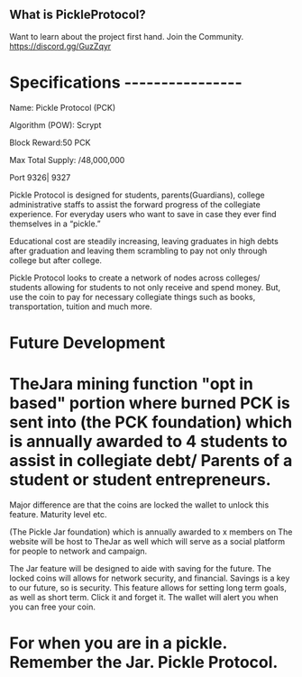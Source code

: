 What is PickleProtocol?
----------------
Want to learn about the project first hand. Join the Community.
https://discord.gg/GuzZqyr

# Specifications                                                                                                                        ----------------


Name: Pickle Protocol (PCK)

Algorithm (POW): Scrypt

Block Reward:50 PCK

Max Total Supply: /48,000,000

Port 9326| 9327

Pickle Protocol is designed for students, parents(Guardians), college administrative staffs to assist the forward progress of the collegiate experience. For everyday users who want to save in case they ever find themselves in a “pickle.”

Educational cost are steadily increasing, leaving graduates in high debts after graduation and leaving them scrambling to pay not only through college but after college.

Pickle Protocol looks to create a network of nodes across colleges/ students allowing for students to not only receive and spend money. But, use the coin to pay for necessary collegiate things such as books, transportation, tuition and much more.

# Future Development

# TheJara mining function "opt in based" portion where burned PCK is sent into (the PCK foundation) which is annually awarded to 4 students to assist in collegiate debt/ Parents of a student or student entrepreneurs.

Major difference are that the  coins are locked the wallet to unlock this feature. Maturity level etc.

(The Pickle Jar foundation) which is annually awarded to x members on The website will be host to TheJar as well which will serve as a social platform for people to network and campaign.

The Jar feature will be designed to aide with saving for the future. The locked coins will allows for network security, and financial. Savings is a key to our future, so is security. This feature allows for setting long term goals, as well as short term. Click it and forget it. The wallet will alert you when you can free your coin.


# For when you are in a pickle. Remember the Jar. Pickle Protocol.

